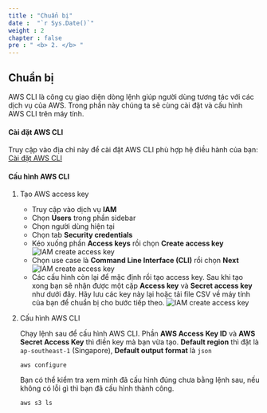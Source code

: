 ```yaml
---
title : "Chuẩn bị"
date :  "`r Sys.Date()`" 
weight : 2 
chapter : false
pre : " <b> 2. </b> "
---
```


## Chuẩn bị

AWS CLI là công cụ giao diện dòng lệnh giúp người dùng tương tác với các dịch vụ của AWS. Trong phần này chúng ta sẽ cùng cài đặt và cấu hình AWS CLI trên máy tính.

#### Cài đặt AWS CLI

Truy cập vào địa chỉ này để cài đặt AWS CLI phù hợp hệ điều hành của bạn: [Cài đặt AWS CLI](https://docs.aws.amazon.com/cli/latest/userguide/getting-started-install.html#getting-started-install-instructions)

#### Cấu hình AWS CLI
1. Tạo AWS access key
    - Truy cập vào dịch vụ **IAM**
    - Chọn **Users** trong phần sidebar
    - Chọn người dùng hiện tại
    - Chọn tab **Security credentials**
    - Kéo xuống phần **Access keys** rồi chọn **Create access key**
    ![IAM create access key](/images/2-preparation/iam_create_access_key_1.png)
    - Chọn use case là **Command Line Interface (CLI)** rồi chọn **Next**
    ![IAM create access key](/images/2-preparation/iam_create_access_key_2.png)
    - Các cấu hình còn lại để mặc định rồi tạo access key.
    Sau khi tạo xong bạn sẽ nhận được một cặp **Access key** và **Secret access key** như dưới đây.
    Hãy lưu các key này lại hoặc tải file CSV về máy tính của bạn để chuẩn bị cho bước tiếp theo.
    ![IAM create access key](/images/2-preparation/iam_create_access_key_3.png)

2. Cấu hình AWS CLI

    Chạy lệnh sau để cấu hình AWS CLI. Phần **AWS Access Key ID** và **AWS Secret Access Key** thì điền key mà bạn vừa tạo. **Default region** thì đặt là `ap-southeast-1` (Singapore), **Default output format** là `json`
    ```shell
    aws configure
    ```
    Bạn có thể kiểm tra xem mình đã cấu hình đúng chưa bằng lệnh sau, nếu không có lỗi gì thì bạn đã cấu hình thành công.
    ```shell
    aws s3 ls
    ```